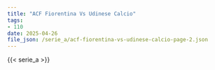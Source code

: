 ```yaml
---
title: "ACF Fiorentina Vs Udinese Calcio"
tags:
- 110
date: 2025-04-26
file_json: /serie_a/acf-fiorentina-vs-udinese-calcio-page-2.json
---
```


{{< serie_a >}}
